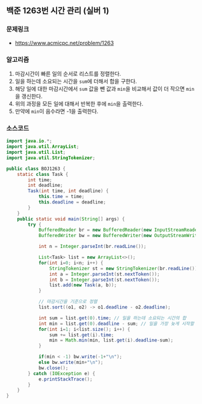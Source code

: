 ## 백준 1263번 시간 관리 (실버 1)
### 문제링크
- https://www.acmicpc.net/problem/1263

### 알고리즘
1. 마감시간이 빠른 일의 순서로 리스트를 정렬한다.
2. 일을 하는데 소요되는 시간을 `sum`에 더해서 합을 구한다.
3. 해당 일에 대한 마감시간에서 `sum` 값을 뺀 값과 `min`을 비교해서 값이 더 작으면 `min`을 갱신한다.
4. 위의 과정을 모든 일에 대해서 반복한 후에 `min`을 출력한다.
5. 만약에 `min`이 음수라면 -1을 출력한다. 

### 소스코드
```java
import java.io.*;
import java.util.ArrayList;
import java.util.List;
import java.util.StringTokenizer;

public class BOJ1263 {
    static class Task {
        int time;
        int deadline;
        Task(int time, int deadline) {
            this.time = time;
            this.deadline = deadline;
        }
    }
    public static void main(String[] args) {
        try {
            BufferedReader br = new BufferedReader(new InputStreamReader(System.in));
            BufferedWriter bw = new BufferedWriter(new OutputStreamWriter(System.out));

            int n = Integer.parseInt(br.readLine());

            List<Task> list = new ArrayList<>();
            for(int i=0; i<n; i++) {
                StringTokenizer st = new StringTokenizer(br.readLine());
                int a = Integer.parseInt(st.nextToken());
                int b = Integer.parseInt(st.nextToken());
                list.add(new Task(a, b));
            }

            // 마감시간을 기준으로 정렬
            list.sort((o1, o2) -> o1.deadline - o2.deadline);

            int sum = list.get(0).time; // 일을 하는데 소요되는 시간의 합
            int min = list.get(0).deadline - sum; // 일을 가장 늦게 시작할 수 있는 시간
            for(int i=1; i<list.size(); i++) {
                sum += list.get(i).time;
                min = Math.min(min, list.get(i).deadline-sum);
            }

            if(min < -1) bw.write(-1+"\n");
            else bw.write(min+"\n");
            bw.close();
        } catch (IOException e) {
            e.printStackTrace();
        }
    }
}
```